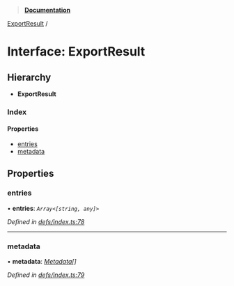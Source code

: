> **[Documentation](../README.md)**

[ExportResult](exportresult.md) /

# Interface: ExportResult

## Hierarchy

* **ExportResult**

### Index

#### Properties

* [entries](exportresult.md#entries)
* [metadata](exportresult.md#metadata)

## Properties

###  entries

• **entries**: *`Array<[string, any]>`*

*Defined in [defs/index.ts:78](https://github.com/badbatch/cachemap/blob/f0089aa/packages/core/src/defs/index.ts#L78)*

___

###  metadata

• **metadata**: *[Metadata](metadata.md)[]*

*Defined in [defs/index.ts:79](https://github.com/badbatch/cachemap/blob/f0089aa/packages/core/src/defs/index.ts#L79)*